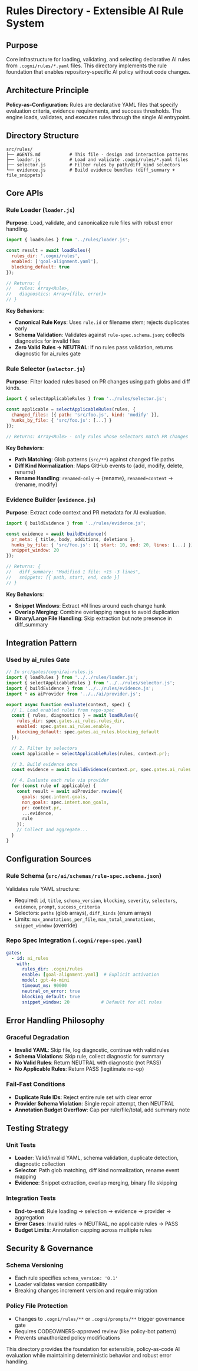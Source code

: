 # Rules Directory - Extensible AI Rule System

## Purpose
Core infrastructure for loading, validating, and selecting declarative AI rules from `.cogni/rules/*.yaml` files. This directory implements the rule foundation that enables repository-specific AI policy without code changes.

## Architecture Principle
**Policy-as-Configuration**: Rules are declarative YAML files that specify evaluation criteria, evidence requirements, and success thresholds. The engine loads, validates, and executes rules through the single AI entrypoint.

## Directory Structure
```
src/rules/
├── AGENTS.md           # This file - design and interaction patterns
├── loader.js           # Load and validate .cogni/rules/*.yaml files
├── selector.js         # Filter rules by path/diff_kind selectors  
└── evidence.js         # Build evidence bundles (diff_summary + file_snippets)
```

## Core APIs

### Rule Loader (`loader.js`)
**Purpose**: Load, validate, and canonicalize rule files with robust error handling.

```javascript
import { loadRules } from '../rules/loader.js';

const result = await loadRules({
  rules_dir: '.cogni/rules',
  enabled: ['goal-alignment.yaml'],
  blocking_default: true
});

// Returns: { 
//   rules: Array<Rule>, 
//   diagnostics: Array<{file, error}> 
// }
```

**Key Behaviors**:
- **Canonical Rule Keys**: Uses `rule.id` or filename stem; rejects duplicates early
- **Schema Validation**: Validates against `rule-spec.schema.json`; collects diagnostics for invalid files  
- **Zero Valid Rules → NEUTRAL**: If no rules pass validation, returns diagnostic for ai_rules gate

### Rule Selector (`selector.js`)
**Purpose**: Filter loaded rules based on PR changes using path globs and diff kinds.

```javascript
import { selectApplicableRules } from '../rules/selector.js';

const applicable = selectApplicableRules(rules, {
  changed_files: [{ path: 'src/foo.js', kind: 'modify' }],
  hunks_by_file: { 'src/foo.js': [...] }
});

// Returns: Array<Rule> - only rules whose selectors match PR changes
```

**Key Behaviors**:
- **Path Matching**: Glob patterns (`src/**`) against changed file paths
- **Diff Kind Normalization**: Maps GitHub events to {add, modify, delete, rename}
- **Rename Handling**: `renamed-only` → {rename}, `renamed+content` → {rename, modify}

### Evidence Builder (`evidence.js`)
**Purpose**: Extract code context and PR metadata for AI evaluation.

```javascript
import { buildEvidence } from '../rules/evidence.js';

const evidence = await buildEvidence({
  pr_meta: { title, body, additions, deletions },
  hunks_by_file: { 'src/foo.js': [{ start: 10, end: 20, lines: [...] }] },
  snippet_window: 20
});

// Returns: {
//   diff_summary: "Modified 1 file: +15 -3 lines",
//   snippets: [{ path, start, end, code }]
// }
```

**Key Behaviors**:
- **Snippet Windows**: Extract ±N lines around each change hunk
- **Overlap Merging**: Combine overlapping ranges to avoid duplication
- **Binary/Large File Handling**: Skip extraction but note presence in diff_summary

## Integration Pattern

### Used by ai_rules Gate
```javascript
// In src/gates/cogni/ai-rules.js
import { loadRules } from '../../rules/loader.js';
import { selectApplicableRules } from '../../rules/selector.js';
import { buildEvidence } from '../../rules/evidence.js';
import * as aiProvider from '../../ai/provider.js';

export async function evaluate(context, spec) {
  // 1. Load enabled rules from repo-spec
  const { rules, diagnostics } = await loadRules({
    rules_dir: spec.gates.ai_rules.rules_dir,
    enabled: spec.gates.ai_rules.enable,
    blocking_default: spec.gates.ai_rules.blocking_default
  });

  // 2. Filter by selectors  
  const applicable = selectApplicableRules(rules, context.pr);

  // 3. Build evidence once
  const evidence = await buildEvidence(context.pr, spec.gates.ai_rules.snippet_window);

  // 4. Evaluate each rule via provider
  for (const rule of applicable) {
    const result = await aiProvider.review({
      goals: spec.intent.goals,
      non_goals: spec.intent.non_goals,
      pr: context.pr,
      ...evidence,
      rule
    });
    // Collect and aggregate...
  }
}
```

## Configuration Sources

### Rule Schema (`src/ai/schemas/rule-spec.schema.json`)
Validates rule YAML structure:
- Required: `id`, `title`, `schema_version`, `blocking`, `severity`, `selectors`, `evidence`, `prompt`, `success_criteria`
- Selectors: `paths` (glob arrays), `diff_kinds` (enum arrays)
- Limits: `max_annotations_per_file`, `max_total_annotations`, `snippet_window` (override)

### Repo Spec Integration (`.cogni/repo-spec.yaml`)
```yaml
gates:
  - id: ai_rules
    with:
      rules_dir: .cogni/rules
      enable: [goal-alignment.yaml]  # Explicit activation
      model: gpt-4o-mini
      timeout_ms: 90000
      neutral_on_error: true
      blocking_default: true
      snippet_window: 20            # Default for all rules
```

## Error Handling Philosophy

### Graceful Degradation
- **Invalid YAML**: Skip file, log diagnostic, continue with valid rules
- **Schema Violations**: Skip rule, collect diagnostic for summary
- **No Valid Rules**: Return NEUTRAL with diagnostic (not PASS)
- **No Applicable Rules**: Return PASS (legitimate no-op)

### Fail-Fast Conditions  
- **Duplicate Rule IDs**: Reject entire rule set with clear error
- **Provider Schema Violation**: Single repair attempt, then NEUTRAL
- **Annotation Budget Overflow**: Cap per rule/file/total, add summary note

## Testing Strategy

### Unit Tests
- **Loader**: Valid/invalid YAML, schema validation, duplicate detection, diagnostic collection
- **Selector**: Path glob matching, diff kind normalization, rename event mapping
- **Evidence**: Snippet extraction, overlap merging, binary file skipping

### Integration Tests
- **End-to-end**: Rule loading → selection → evidence → provider → aggregation
- **Error Cases**: Invalid rules → NEUTRAL, no applicable rules → PASS
- **Budget Limits**: Annotation capping across multiple rules

## Security & Governance

### Schema Versioning
- Each rule specifies `schema_version: '0.1'`
- Loader validates version compatibility
- Breaking changes increment version and require migration

### Policy File Protection
- Changes to `.cogni/rules/**` or `.cogni/prompts/**` trigger governance gate
- Requires CODEOWNERS-approved review (like policy-bot pattern)
- Prevents unauthorized policy modifications

This directory provides the foundation for extensible, policy-as-code AI evaluation while maintaining deterministic behavior and robust error handling.